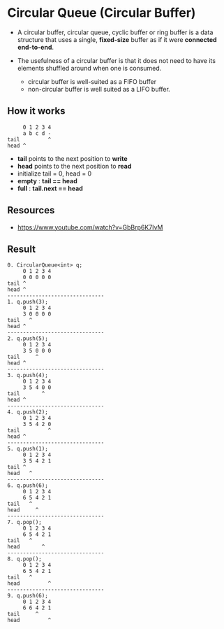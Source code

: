 # Circular Queue (Circular Buffer)
* A circular buffer, circular queue, cyclic buffer or ring buffer is a data structure that uses a single, **fixed-size** buffer as if it were **connected end-to-end**.

* The usefulness of a circular buffer is that it does not need to have its elements shuffled around when one is consumed.
  * circular buffer is well-suited as a FIFO buffer
  * non-circular buffer is well suited as a LIFO buffer.

## How it works
```
     0 1 2 3 4
     a b c d -
tail         ^
head ^
```

* **tail** points to the next position to **write**
* **head** points to the next position to **read**
* initialize tail = 0, head = 0
* **empty** : **tail == head**
* **full** : **tail.next == head**

## Resources
* https://www.youtube.com/watch?v=GbBrp6K7IvM


## Result
```
0. CircularQueue<int> q;
     0 1 2 3 4
     0 0 0 0 0
tail ^         
head ^
-------------------------------
1. q.push(3);
     0 1 2 3 4
     3 0 0 0 0
tail   ^       
head ^         
-------------------------------
2. q.push(5);
     0 1 2 3 4
     3 5 0 0 0
tail     ^     
head ^         
-------------------------------
3. q.push(4);
     0 1 2 3 4
     3 5 4 0 0
tail       ^   
head ^         
-------------------------------
4. q.push(2);
     0 1 2 3 4
     3 5 4 2 0
tail         ^ 
head ^         
-------------------------------
5. q.push(1);
     0 1 2 3 4
     3 5 4 2 1
tail ^         
head   ^       
-------------------------------
6. q.push(6);
     0 1 2 3 4
     6 5 4 2 1
tail   ^       
head     ^     
-------------------------------
7. q.pop();
     0 1 2 3 4
     6 5 4 2 1
tail   ^       
head       ^   
-------------------------------
8. q.pop();
     0 1 2 3 4
     6 5 4 2 1
tail   ^       
head         ^ 
-------------------------------
9. q.push(6);
     0 1 2 3 4
     6 6 4 2 1
tail     ^     
head         ^
```
